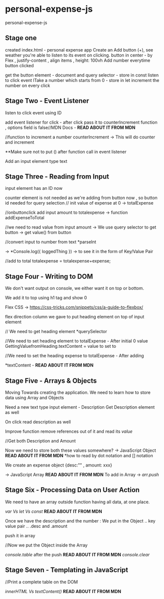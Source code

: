 # personal-expense-js
 personal-expense-js


## Stage one
created index.html - personal expense app
Create an Add button (+), see weather you're able to listen to its event on clicking.
button in center - by Flex , justify-content , align items , height: 100vh
Add number everytime button clicked 

get the button element - document and query selector - store in const 
listen to click event 
lTake a number which starts from 0 - store in let
increment the number on every click

## Stage Two - Event Listener

listen to click event using ID 

add event listener for click - after click pass it to counterIncrement function , options field is false//MDN Docs - **READ ABOUT IT FROM MDN**

//function to increment a number
counterIncrement -> This will do counter and increment

**Make sure not to put () after function call in event listener

Add an input element type text

## Stage Three - Reading from Input

input element has an ID now

counter element is not needed as we're adding from button now , so button id needed for query selection
// init value of expense at 0
-> totalExpense

//onbuttonclick add input amount to totalexpense
-> function addExpenseToTotal

//we need to read value from input amount
-> We use query selector to get button
-> get value() from button


//convert input to number from text
*parseInt

-> *Console.log({ loggedThing }) -> to see it in the form of Key/Value Pair

//add to total totalexpense = totalexpense+expense;

## Stage Four - Writing to DOM

We don't want output on console, we either want it on top or bottom.

We add it to top using h1 tag and show 0

Flex CSS -> https://css-tricks.com/snippets/css/a-guide-to-flexbox/

flex direction column we gave to put heading element on top of input element

// We need to get heading element 
*querySelector

//We need to set heading element to totalExpense - After initial 0 value
GettingValuefromHeading.textContent = value to set to


//We need to set the heading expense to totalExpense - After adding

*textContent - **READ ABOUT IT FROM MDN**

## Stage Five - Arrays & Objects

Moving Towards creating the application.
We need to learn how to store data using Array and Objects

Need a new text type input element - Description
Get Description element as well

On click read description as well

Improve function remove references out of it and read its *value* 

//Get both Description and Amount

Now we need to store both these values somewhere?
-> JavaScript Object **READ ABOUT IT FROM MDN** *how to read by dot notation and [] notation

We create an expense object
{desc:"" , amount: xxx}

-> JavaScript Array **READ ABOUT IT FROM MDN**
To add in Array -> *arr.push* 

## Stage Six - Processing Data on User Action

We need to have an array outside function having all data, at one place.

*var Vs let Vs const* **READ ABOUT IT FROM MDN**

Once we have the description and the number :
We put in the Object .. key value pair .. .desc and .amount 

push it in array 

//Now we put the Object inside the Array

*console.table* after the push **READ ABOUT IT FROM MDN**
*console.clear*

## Stage Seven -  Templating in JavaScript
//Print a complete table on the DOM

*innerHTML Vs textContent()* **READ ABOUT IT FROM MDN**









